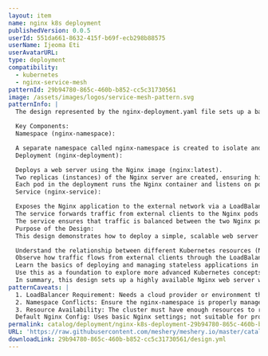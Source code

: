 ```yaml
---
layout: item
name: nginx k8s deployment
publishedVersion: 0.0.5
userId: 551da661-8632-415f-b69f-ecb298b88575
userName: Ijeoma Eti
userAvatarURL:
type: deployment
compatibility:
  - kubernetes
  - nginx-service-mesh
patternId: 29b94780-865c-460b-b852-cc5c31730561
image: /assets/images/logos/service-mesh-pattern.svg
patternInfo: |
  The design represented by the nginx-deployment.yaml file sets up a basic web server infrastructure using Kubernetes resources.

  Key Components:
  Namespace (nginx-namespace):

  A separate namespace called nginx-namespace is created to isolate and organize the Nginx application and its resources from other applications running in the cluster.
  Deployment (nginx-deployment):

  Deploys a web server using the Nginx image (nginx:latest).
  Two replicas (instances) of the Nginx server are created, ensuring high availability and load distribution across multiple pods.
  Each pod in the deployment runs the Nginx container and listens on port 80.
  Service (nginx-service):

  Exposes the Nginx application to the external network via a LoadBalancer service type.
  The service forwards traffic from external clients to the Nginx pods on port 80, making the web server accessible outside the cluster.
  The service ensures that traffic is balanced between the two Nginx pods.
  Purpose of the Design:
  This design demonstrates how to deploy a simple, scalable web server using Kubernetes. By visualizing this in Meshery, you can:

  Understand the relationship between different Kubernetes resources (Namespace, Deployment, and Service).
  Observe how traffic flows from external clients through the LoadBalancer to the Nginx pods.
  Learn the basics of deploying and managing stateless applications in Kubernetes.
  Use this as a foundation to explore more advanced Kubernetes concepts like autoscaling, rolling updates, and integration with service meshes.
  In summary, this design sets up a highly available Nginx web server with external access and load balancing, making it a fundamental example of how to deploy and expose applications using Kubernetes.
patternCaveats: |
  1. LoadBalancer Requirement: Needs a cloud provider or environment that supports LoadBalancer services; otherwise, external access might not work.
  2. Namespace Conflicts: Ensure the nginx-namespace is properly managed to avoid conflicts with existing resources.
  3. Resource Availability: The cluster must have enough resources to run the two Nginx replicas.
  Default Nginx Config: Uses basic Nginx settings; not suitable for production without customization.
permalink: catalog/deployment/nginx-k8s-deployment-29b94780-865c-460b-b852-cc5c31730561.html
URL: 'https://raw.githubusercontent.com/meshery/meshery.io/master/catalog/29b94780-865c-460b-b852-cc5c31730561/0.0.5/design.yml'
downloadLink: 29b94780-865c-460b-b852-cc5c31730561/design.yml
---
```

